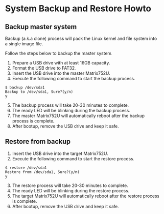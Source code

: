 # System Backup and Restore Howto

## Backup master system
Backup (a.k.a clone) process will pack the Linux kernel and file system into a single image file.

Follow the steps below to backup the master system.

1. Prepare a USB drive with at least 16GB capacity.
2. Format the USB drive to FAT32.
3. Insert the USB drive into the master Matrix752U.
4. Execute the following command to start the backup process.

```
$ backup /dev/sda1
Backup to /dev/sda1, Sure?(y/n)
y 
```

5. The backup process will take 20-30 minutes to complete.
6. The ready LED will be blinking during the backup process.
7. The master Matrix752U will automatically reboot after the backup process is complete.
8. After bootup, remove the USB drive and keep it safe.

## Restore from backup

1. Insert the USB drive into the target Matrix752U.
2. Execute the following command to start the restore process.

```
$ restore /dev/sda1
Restore from /dev/sda1, Sure?(y/n)
y 
```

3. The restore process will take 20-30 minutes to complete.
4. The ready LED will be blinking during the restore process.
5. The target Matrix752U will automatically reboot after the restore process is complete.
6. After bootup, remove the USB drive and keep it safe.
